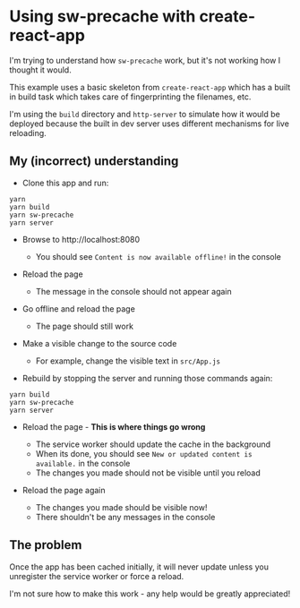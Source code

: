 Using sw-precache with create-react-app
=======================================

I'm trying to understand how `sw-precache` work, but it's not working how I
thought it would.

This example uses a basic skeleton from `create-react-app` which has a built in
build task which takes care of fingerprinting the filenames, etc.

I'm using the `build` directory and `http-server` to simulate how it would be
deployed because the built in dev server uses different mechanisms for live
reloading.


My (incorrect) understanding
----------------------------

- Clone this app and run:

```
yarn
yarn build
yarn sw-precache
yarn server
```

- Browse to http://localhost:8080
  - You should see `Content is now available offline!` in the console

- Reload the page
  - The message in the console should not appear again

- Go offline and reload the page
  - The page should still work

- Make a visible change to the source code
  - For example, change the visible text in `src/App.js`

- Rebuild by stopping the server and running those commands again:

```
yarn build
yarn sw-precache
yarn server
```

- Reload the page - **This is where things go wrong**
  - The service worker should update the cache in the background
  - When its done, you should see `New or updated content is available.` in the console
  - The changes you made should not be visible until you reload

- Reload the page again
  - The changes you made should be visible now!
  - There shouldn't be any messages in the console


The problem
-----------

Once the app has been cached initially, it will never update unless you
unregister the service worker or force a reload.

I'm not sure how to make this work - any help would be greatly appreciated!
